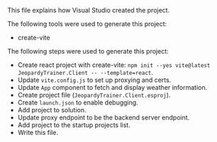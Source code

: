 This file explains how Visual Studio created the project.

The following tools were used to generate this project:
- create-vite

The following steps were used to generate this project:
- Create react project with create-vite: `npm init --yes vite@latest JeopardyTrainer.Client -- --template=react`.
- Update `vite.config.js` to set up proxying and certs.
- Update `App` component to fetch and display weather information.
- Create project file (`JeopardyTrainer.Client.esproj`).
- Create `launch.json` to enable debugging.
- Add project to solution.
- Update proxy endpoint to be the backend server endpoint.
- Add project to the startup projects list.
- Write this file.
